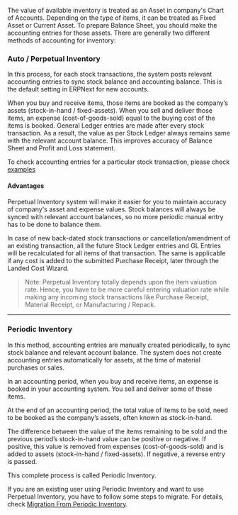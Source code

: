 The value of available inventory is treated as an Asset in company's Chart of
Accounts. Depending on the type of items, it can be treated as Fixed Asset or
Current Asset. To prepare Balance Sheet, you should make the accounting
entries for those assets. There are generally two different methods of
accounting for inventory:

### **Auto / Perpetual Inventory**

In this process, for each stock transactions, the system posts relevant
accounting entries to sync stock balance and accounting balance. This is the
default setting in ERPNext for new accounts.

When you buy and receive items, those items are booked as the company’s assets
(stock-in-hand / fixed-assets). When you sell and deliver those items, an
expense (cost-of-goods-sold) equal to the buying cost of the items is booked.
General Ledger entries are made after every stock transaction. As a result,
the value as per Stock Ledger always remains same with the relevant account
balance. This improves accuracy of Balance Sheet and Profit and Loss
statement.

To check accounting entries for a particular stock transaction, please check
[examples](/stock/accounting-of-inventory-stock/perpetual-inventory)

#### **Advantages**

Perpetual Inventory system will make it easier for you to maintain accuracy of
company's asset and expense values. Stock balances will always be synced with
relevant account balances, so no more periodic manual entry has to be done to
balance them.

In case of new back-dated stock transactions or cancellation/amendment of an
existing transaction, all the future Stock Ledger entries and GL Entries will
be recalculated for all items of that transaction. The same is applicable if
any cost is added to the submitted Purchase Receipt, later through the Landed
Cost Wizard.

> Note: Perpetual Inventory totally depends upon the item valuation rate.
Hence, you have to be more careful entering valuation rate while making any
incoming stock transactions like Purchase Receipt, Material Receipt, or
Manufacturing / Repack.

* * *

### **Periodic Inventory**

In this method, accounting entries are manually created periodically, to sync
stock balance and relevant account balance. The system does not create
accounting entries automatically for assets, at the time of material purchases
or sales.

In an accounting period, when you buy and receive items, an expense is booked
in your accounting system. You sell and deliver some of these items.

At the end of an accounting period, the total value of items to be sold, need
to be booked as the company’s assets, often known as stock-in-hand.

The difference between the value of the items remaining to be sold and the
previous period’s stock-in-hand value can be positive or negative. If
positive, this value is removed from expenses (cost-of-goods-sold) and is
added to assets (stock-in-hand / fixed-assets). If negative, a reverse entry
is passed.

This complete process is called Periodic Inventory.

If you are an existing user using Periodic Inventory and want to use Perpetual
Inventory, you have to follow some steps to migrate. For details, check
[Migration From Periodic Inventory](/stock/accounting-of-inventory-stock/migrate-to-perpetual-inventory).


